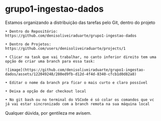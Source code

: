 # grupo1-ingestao-dados

Estamos organizando a distribuição das tarefas pelo Git, dentro do projeto

	• Dentro do Repositório: https://github.com/denisoliveiraduarte/grupo1-ingestao-dados

	• Dentro de Projetos: https://github.com/users/denisoliveiraduarte/projects/1

	• Clicar na task que vai trabalhar, no canto inferior direito tem uma opção de criar uma branch para essa task:

	![image](https://github.com/denisoliveiraduarte/grupo1-ingestao-dados/assets/122049248/280ed9fb-d12d-4f4d-8340-cfcb1d0d82a8)

	• Editar o nome da branch pra ficar o mais curto e claro possível

	• Deixa a opção de dar checkout local

	• No git bash ou no terminal do VSCode é só colar os comandos que vc já vai estar sincronizado com a branch remota na sua máquina local

Qualquer dúvida, por gentileza me avisem.
